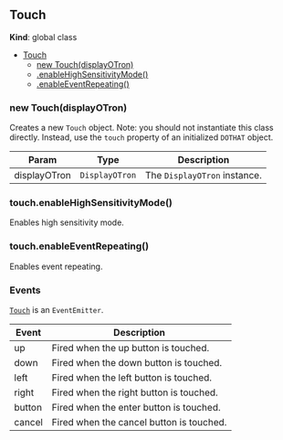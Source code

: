 <a name="Touch"></a>
## Touch
**Kind**: global class  

* [Touch](#Touch)
  * [new Touch(displayOTron)](#new_Touch_new)
  * [.enableHighSensitivityMode()](#Touch+enableHighSensitivityMode)
  * [.enableEventRepeating()](#Touch+enableEventRepeating)

<a name="new_Touch_new"></a>
### new Touch(displayOTron)
Creates a new `Touch` object.
Note: you should not instantiate this class directly. Instead, use the `touch` property of an initialized `DOTHAT` object.


| Param | Type | Description |
| --- | --- | --- |
| displayOTron | <code>DisplayOTron</code> | The `DisplayOTron` instance. |

<a name="Touch+enableHighSensitivityMode"></a>
### touch.enableHighSensitivityMode()
Enables high sensitivity mode.

<a name="Touch+enableEventRepeating"></a>
### touch.enableEventRepeating()
Enables event repeating.

### Events
<code>[Touch](#Touch)</code> is an `EventEmitter`. 

| Event | Description |
| --- | --- |
| up | Fired when the up button is touched. |
| down | Fired when the down button is touched. |
| left | Fired when the left button is touched. |
| right | Fired when the right button is touched. |
| button | Fired when the enter button is touched. |
| cancel | Fired when the cancel button is touched. |
